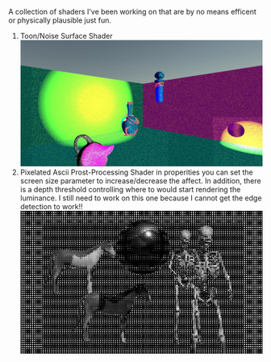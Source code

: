 A collection of shaders I've been working on that are by no means efficent or physically plausible just fun.
1) Toon/Noise Surface Shader
  ![demo image of toon shader](textures/demoimages/demooo.jpg)
2) Pixelated Ascii Prost-Processing Shader
   in properities you can set the screen size parameter to increase/decrease the affect. In addition, there is a depth threshold controlling where to would start rendering the luminance. I still need to work on this one because I cannot get the edge detection to work!!
   ![demo image of pixelated ascii shader](textures/demoimages/postprocessshader.jpg)
